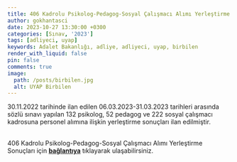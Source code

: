 ```yaml
---
title: 406 Kadrolu Psikolog-Pedagog-Sosyal Çalışmacı Alımı Yerleştirme Sonuçları
author: gokhantasci
date: 2023-10-27 13:30:00 +0300
categories: [Sınav, '2023']
tags: [adliyeci, uyap]
keywords: Adalet Bakanlığı, adliye, adliyeci, uyap, birbilen
render_with_liquid: false
pin: false
comments: true
image:
  path: /posts/birbilen.jpg
  alt: UYAP Birbilen
---
```


30.11.2022 tarihinde ilan edilen 06.03.2023-31.03.2023 tarihleri arasında sözlü sınavı yapılan 132 psikolog, 52 pedagog ve 222 sosyal çalışmacı kadrosuna personel alımına ilişkin yerleştirme sonuçları ilan edilmiştir.


<br>406 Kadrolu Psikolog-Pedagog-Sosyal Çalışmacı Alımı Yerleştirme Sonuçları için [**bağlantıya**](https://pgm.adalet.gov.tr/Home/SayfaDetay/406-kadrolu-psikolog-pedagog-sosyal-calismaci-alimi-yerlestirme-sonuclari27102023101156) tıklayarak ulaşabilirsiniz.


